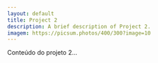 ```yaml
---
layout: default
title: Project 2
description: A brief description of Project 2.
imagem: https://picsum.photos/400/300?image=10
---
```


Conteúdo do projeto 2...
